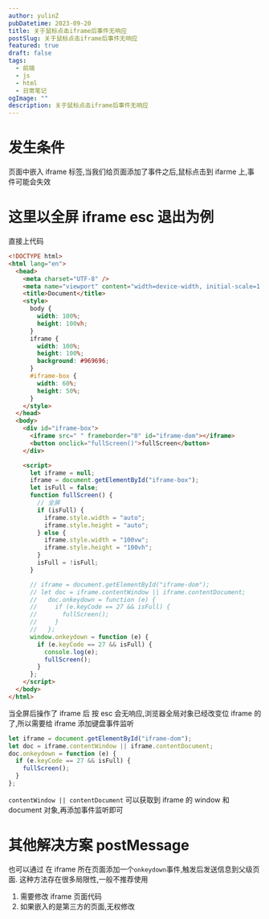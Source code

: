 ```yaml
---
author: yulinZ
pubDatetime: 2023-09-20
title: 关于鼠标点击iframe后事件无响应
postSlug: 关于鼠标点击iframe后事件无响应
featured: true
draft: false
tags:
  - 前端
  - js
  - html
  - 日常笔记
ogImage: ""
description: 关于鼠标点击iframe后事件无响应
---
```


# 发生条件

页面中嵌入 iframe 标签,当我们给页面添加了事件之后,鼠标点击到 ifarme 上,事件可能会失效

# 这里以全屏 iframe esc 退出为例

直接上代码

```html
<!DOCTYPE html>
<html lang="en">
  <head>
    <meta charset="UTF-8" />
    <meta name="viewport" content="width=device-width, initial-scale=1.0" />
    <title>Document</title>
    <style>
      body {
        width: 100%;
        height: 100vh;
      }
      iframe {
        width: 100%;
        height: 100%;
        background: #969696;
      }
      #iframe-box {
        width: 60%;
        height: 50%;
      }
    </style>
  </head>
  <body>
    <div id="iframe-box">
      <iframe src=" " frameborder="0" id="iframe-dom"></iframe>
      <button onclick="fullScreen()">fullScreen</button>
    </div>

    <script>
      let iframe = null;
      iframe = document.getElementById("iframe-box");
      let isFull = false;
      function fullScreen() {
        // 全屏
        if (isFull) {
          iframe.style.width = "auto";
          iframe.style.height = "auto";
        } else {
          iframe.style.width = "100vw";
          iframe.style.height = "100vh";
        }
        isFull = !isFull;
      }

      // iframe = document.getElementById("iframe-dom");
      // let doc = iframe.contentWindow || iframe.contentDocument;
      //   doc.onkeydown = function (e) {
      //     if (e.keyCode == 27 && isFull) {
      //       fullScreen();
      //     }
      //   };
      window.onkeydown = function (e) {
        if (e.keyCode == 27 && isFull) {
          console.log(e);
          fullScreen();
        }
      };
    </script>
  </body>
</html>
```

当全屏后操作了 iframe 后 按 esc 会无响应,浏览器全局对象已经改变位 iframe 的了,所以需要给 iframe 添加键盘事件监听

```js
let iframe = document.getElementById("iframe-dom");
let doc = iframe.contentWindow || iframe.contentDocument;
doc.onkeydown = function (e) {
  if (e.keyCode == 27 && isFull) {
    fullScreen();
  }
};
```

`contentWindow || contentDocument` 可以获取到 iframe 的 window 和 document 对象,再添加事件监听即可

# 其他解决方案 postMessage

也可以通过 在 iframe 所在页面添加一个`onkeydown`事件,触发后发送信息到父级页面.
这种方法存在很多局限性,一般不推荐使用

1. 需要修改 iframe 页面代码
2. 如果嵌入的是第三方的页面,无权修改
